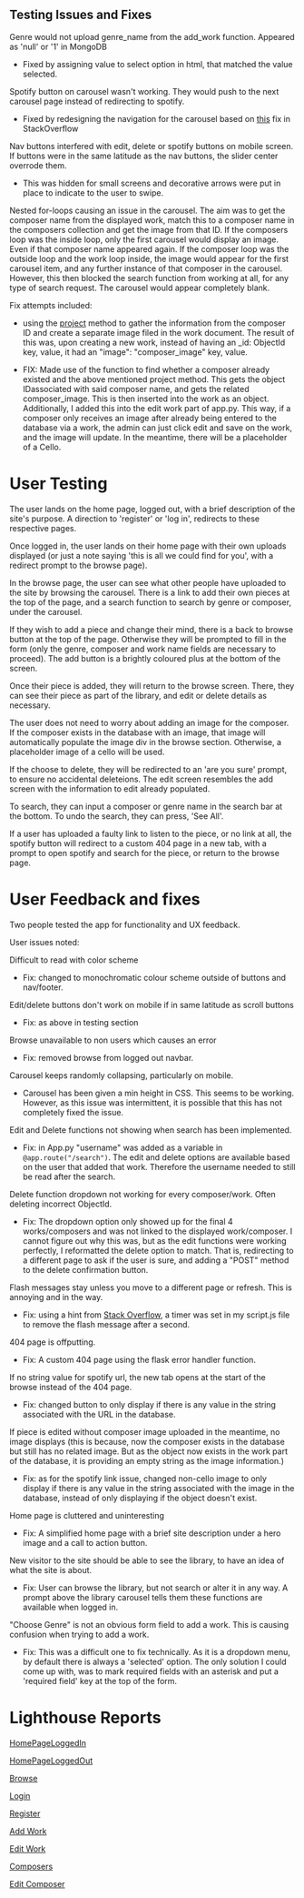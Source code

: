 ## Testing Issues and Fixes

Genre would not upload genre_name from the add_work function. Appeared as 'null' or '1' in MongoDB

- Fixed by assigning value to select option in html, that matched the value selected.

Spotify button on carousel wasn't working. They would push to the next carousel page instead of redirecting to spotify.

- Fixed by redesigning the navigation for the carousel based on [this](https://stackoverflow.com/questions/46454964/how-can-i-put-the-prev-and-next-arrow-in-materialize-carousel) fix in StackOverflow

Nav buttons interfered with edit, delete or spotify buttons on mobile screen. If buttons were in the same latitude as the nav buttons, the slider center overrode them. 

- This was hidden for small screens and decorative arrows were put in place to indicate to the user to swipe.

Nested for-loops causing an issue in the carousel.
The aim was to get the composer name from the displayed work, match this to a composer name in the composers collection and get the image from that ID. If the composers loop was the inside loop, only the first carousel would display an image. Even if that composer name appeared again. If the composer loop was the outside loop and the work loop inside, the image would appear for the first carousel item, and any further instance of that composer in the carousel. However, this then blocked the search function from working at all, for any type of search request. The carousel would appear completely blank.

Fix attempts included:
-  using the [project](https://docs.mongodb.com/manual/tutorial/project-fields-from-query-results/) method to gather the information from the composer ID and create a separate image filed in the work document. The result of this was, upon creating a new work, instead of having an _id: ObjectId key, value, it had an "image": "composer_image" key, value. 


- FIX: Made use of the function to find whether a composer already existed and the above mentioned project method. This gets the object IDassociated with said composer name, and gets the related composer_image. This is then inserted into the work as an object. Additionally, I added this into the edit work part of app.py. This way, if a composer only receives an image after already being entered to the database via a work, the admin can just click edit and save on the work, and the image will update. In the meantime, there will be a placeholder of a Cello.


# User Testing

The user lands on the home page, logged out, with a brief description of the site's purpose. A direction to 'register' or 'log in', redirects to these respective pages.

Once logged in, the user lands on their home page with their own uploads displayed (or just a note saying 'this is all we could find for you', with a redirect prompt to the browse page).

In the browse page, the user can see what other people have uploaded to the site by browsing the carousel. There is a link to add their own pieces at the top of the page, and a search function to search by genre or composer, under the carousel. 

If they wish to add a piece and change their mind, there is a back to browse button at the top of the page. Otherwise they will be prompted to fill in the form (only the genre, composer and work name fields are necessary to proceed). The add button is a brightly coloured plus at the bottom of the screen.

Once their piece is added, they will return to the browse screen. There, they can see their piece as part of the library, and edit or delete details as necessary.

The user does not need to worry about adding an image for the composer. If the composer exists in the database with an image, that image will automatically populate the image div in the browse section. Otherwise, a placeholder image of a cello will be used.

If the choose to delete, they will be redirected to an 'are you sure' prompt, to ensure no accidental deleteions. The edit screen resembles the add screen with the information to edit already populated.

To search, they can input a composer or genre name in the search bar at the bottom. To undo the search, they can press, 'See All'.

If a user has uploaded a faulty link to listen to the piece, or no link at all, the spotify button will redirect to a custom 404 page in a new tab, with a prompt to open spotify and search for the piece, or return to the browse page.


# User Feedback and fixes

Two people tested the app for functionality and UX feedback.

User issues noted: 

Difficult to read with color scheme 

- Fix: changed to monochromatic colour scheme outside of buttons and nav/footer. 

Edit/delete buttons don't work on mobile if in same latitude as scroll buttons 

- Fix: as above in testing section

Browse unavailable to non users which causes an error

- Fix: removed browse from logged out navbar. 

Carousel keeps randomly collapsing, particularly on mobile.

- Carousel has been given a min height in CSS. This seems to be working. However, as this issue was intermittent, it is possible that this has not completely fixed the issue.

Edit and Delete functions not showing when search has been implemented. 

- Fix: in App.py "username" was added as a variable in `@app.route("/search")`. The edit and delete options are available based on the user that added that work. Therefore the username needed to still be read after the search.

Delete function dropdown not working for every composer/work. Often deleting incorrect ObjectId.

- Fix: The dropdown option only showed up for the final 4 works/composers and was not linked to the displayed work/composer. I cannot figure out why this was, but as the edit functions were working perfectly, I reformatted the delete option to match. That is, redirecting to a different page to ask if the user is sure, and adding a "POST" method to the delete confirmation button.

Flash messages stay unless you move to a different page or refresh. This is annoying and in the way.

- Fix: using a hint from [Stack Overflow](https://stackoverflow.com/questions/21949948/let-flash-messages-disappear-in-the-same-page-in-rails), a timer was set in my script.js file to remove the flash message after a second.

404 page is offputting.

- Fix: A custom 404 page using the flask error handler function.

If no string value for spotify url, the new tab opens at the start of the browse instead of the 404 page.

- Fix: changed button to only display if there is any value in the string associated with the URL in the database.

If piece is edited without composer image uploaded in the meantime, no image displays (this is because, now the composer exists in the database but still has no related image. But as the object now exists in the work part of the database, it is providing an empty string as the image information.)

- Fix: as for the spotify link issue, changed non-cello image to only display if there is any value in the string associated with the image in the database, instead of only displaying if the object doesn't exist.

Home page is cluttered and uninteresting

- Fix: A simplified home page with a brief site description under a hero image and a call to action button.

New visitor to the site should be able to see the library, to have an idea of what the site is about.

- Fix: User can browse the library, but not search or alter it in any way. A prompt above the library carousel tells them these functions are available when logged in. 

"Choose Genre" is not an obvious form field to add a work. This is causing confusion when trying to add a work.

- Fix:  This was a difficult one to fix technically. As it is a dropdown menu, by default there is always a 'selected' option. The only solution I could come up with, was to mark required fields with an asterisk and put a 'required field' key at the top of the form.

# Lighthouse Reports

[HomePageLoggedIn](https://github.com/Shinners888/MS3MusicLibrary/blob/master/assets/lighthouseReports/HomeLoggedInLighthouse.png)

[HomePageLoggedOut](https://github.com/Shinners888/MS3MusicLibrary/blob/master/assets/lighthouseReports/HomeLoggedOutLighthouse.png)

[Browse](https://github.com/Shinners888/MS3MusicLibrary/blob/master/assets/lighthouseReports/BrowseLighthouse.png)

[Login](https://github.com/Shinners888/MS3MusicLibrary/blob/master/assets/lighthouseReports/LogInLighthouse.png)

[Register](https://github.com/Shinners888/MS3MusicLibrary/blob/master/assets/lighthouseReports/RegisterLighthouse.png)

[Add Work](https://github.com/Shinners888/MS3MusicLibrary/blob/master/assets/lighthouseReports/AddPieceLighthouse.png)

[Edit Work](https://github.com/Shinners888/MS3MusicLibrary/blob/master/assets/lighthouseReports/EditPieceLighthouse.png)

[Composers](https://github.com/Shinners888/MS3MusicLibrary/blob/master/assets/lighthouseReports/ComposersLighthouse.png)

[Edit Composer](https://github.com/Shinners888/MS3MusicLibrary/blob/master/assets/lighthouseReports/EditComposerLighthouse.png)

